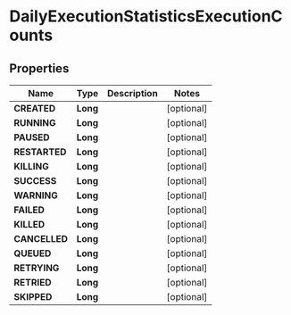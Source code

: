 

# DailyExecutionStatisticsExecutionCounts


## Properties

| Name | Type | Description | Notes |
|------------ | ------------- | ------------- | -------------|
|**CREATED** | **Long** |  |  [optional] |
|**RUNNING** | **Long** |  |  [optional] |
|**PAUSED** | **Long** |  |  [optional] |
|**RESTARTED** | **Long** |  |  [optional] |
|**KILLING** | **Long** |  |  [optional] |
|**SUCCESS** | **Long** |  |  [optional] |
|**WARNING** | **Long** |  |  [optional] |
|**FAILED** | **Long** |  |  [optional] |
|**KILLED** | **Long** |  |  [optional] |
|**CANCELLED** | **Long** |  |  [optional] |
|**QUEUED** | **Long** |  |  [optional] |
|**RETRYING** | **Long** |  |  [optional] |
|**RETRIED** | **Long** |  |  [optional] |
|**SKIPPED** | **Long** |  |  [optional] |



